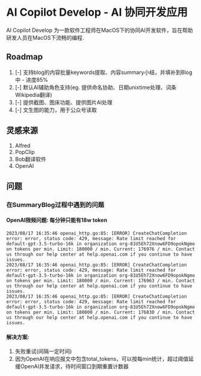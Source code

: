 # AI Copilot Develop - AI 协同开发应用

AI Copilot Develop 为一款软件工程师在MacOS下的协同AI开发软件，旨在帮助研发人员在MacOS下流畅的编程.

## Roadmap

1. [-] 支持blog的内容批量keywords提取、内容summary小结，并填补到Blog中 - 进度85%
2. [-] 默认AI辅助角色支持(eg. 提供命名协助、日期unixtime处理、词条Wikipedia翻译)
3. [-] 提供截图、图床功能、提供图片AI处理
4. [-] 文生图的能力，用于公众号读取

## 灵感来源

1. Alfred
2. PopClip
3. Bob翻译软件
4. OpenAI

## 问题

### 在SummaryBlog过程中遇到的问题

#### OpenAI限频问题: 每分钟只能有18w token
```
2023/08/17 16:35:46 openai_http.go:85: [ERROR] CreateChatCompletion error: error, status code: 429, message: Rate limit reached for default-gpt-3.5-turbo-16k in organization org-81U5Eh72Xnow6FD9opokNgmo on tokens per min. Limit: 180000 / min. Current: 176976 / min. Contact us through our help center at help.openai.com if you continue to have issues.
2023/08/17 16:35:46 openai_http.go:85: [ERROR] CreateChatCompletion error: error, status code: 429, message: Rate limit reached for default-gpt-3.5-turbo-16k in organization org-81U5Eh72Xnow6FD9opokNgmo on tokens per min. Limit: 180000 / min. Current: 176963 / min. Contact us through our help center at help.openai.com if you continue to have issues.
2023/08/17 16:35:46 openai_http.go:85: [ERROR] CreateChatCompletion error: error, status code: 429, message: Rate limit reached for default-gpt-3.5-turbo-16k in organization org-81U5Eh72Xnow6FD9opokNgmo on tokens per min. Limit: 180000 / min. Current: 176830 / min. Contact us through our help center at help.openai.com if you continue to have issues.
```

#### 解决方案:
1. 失败重试(间隔一定时间) 
2. 因为OpenAI在响应报文中包含total_tokens，可以按每min统计，超过阈值延缓OpenAI并发请求，待时间窗口到期重置计数器

